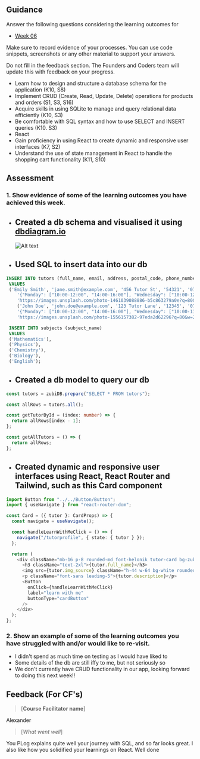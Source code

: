 ## Guidance

Answer the following questions considering the learning outcomes for

- [Week 06](https://learn.foundersandcoders.com/course/syllabus/developer/week06-project04-databases/learning-outcomes/)

Make sure to record evidence of your processes. You can use code snippets, screenshots or any other material to support your answers.

Do not fill in the feedback section. The Founders and Coders team will update this with feedback on your progress.

- Learn how to design and structure a database schema for the application (K10, S8)
- Implement CRUD (Create, Read, Update, Delete) operations for products and orders (S1, S3, S16)
- Acquire skills in using SQLite to manage and query relational data efficiently (K10, S3)
- Be comfortable with SQL syntax and how to use SELECT and INSERT queries (K10. S3)
- React
- Gain proficiency in using React to create dynamic and responsive user interfaces (K7, S2)
- Understand the use of state management in React to handle the shopping cart functionality (K11, S10)

## Assessment

### 1. Show evidence of some of the learning outcomes you have achieved this week.

- ## **Created a db schema and visualised it using [dbdiagram.io](dbdiagram.io)**

  ![Alt text](../PLOG_Jack_Casstles-Jones/assets/Screenshot%202024-10-14%20at%2016.29.39.png "a title")

- ## **Used SQL to insert data into our db**

```sql
INSERT INTO tutors (full_name, email, address, postal_code, phone_number, description, availability, fk_subject_id, fk_tutortype_id, img_source)
 VALUES
 ('Emily Smith', 'jane.smith@example.com', '456 Tutor St', '54321', '07700900002', 'Hi! I’m Sarah and I’m so excited to start teaching Computer Science. I have a Master’s from MIT and like to sneak everywhere.',
    '{"Monday": ["10:00-12:00", "14:00-16:00"], "Wednesday": ["10:00-12:00"], "Friday": ["14:00-16:00"]}', NULL, NULL,
    'https://images.unsplash.com/photo-1461039088886-b5c863279a0e?q=80&w=2970&auto=format&fit=crop&ixlib=rb-4.0.3&ixid=M3wxMjA3fDB8MHxwaG90by1wYWdlfHx8fGVufDB8fHx8fA%3D%3D'),
    ('John Doe', 'john.doe@example.com', '123 Tutor Lane', '12345', '07700900001', 'I’m Boris, a mathematician with a degree from the University of Oxford. I like riding horses and travelling around Norfolk.',
    '{"Monday": ["10:00-12:00", "14:00-16:00"], "Wednesday": ["10:00-11:00"], "Friday": ["15:00-17:00"]}', NULL, NULL,
    'https://images.unsplash.com/photo-1556157382-97eda2d62296?q=80&w=2970&auto=format&fit=crop&ixlib=rb-4.0.3&ixid=M3wxMjA3fDB8MHxwaG90by1wYWdlfHx8fGVufDB8fHx8fA%3D%3D');

 INSERT INTO subjects (subject_name)
 VALUES
 ('Mathematics'),
 ('Physics'),
 ('Chemistry'),
 ('Biology'),
 ('English');
```

- ## **Created a db model to query our db**

```ts
const tutors = zubiDB.prepare("SELECT * FROM tutors");

const allRows = tutors.all();

const getTutorById = (index: number) => {
  return allRows[index - 1];
};

const getAllTutors = () => {
  return allRows;
};
```

- ## Created dynamic and responsive user interfaces using React, React Router and Tailwind, such as this Card component

```ts
import Button from "../../Button/Button";
import { useNavigate } from "react-router-dom";

const Card = ({ tutor }: CardProps) => {
  const navigate = useNavigate();

  const handleLearnWithMeClick = () => {
    navigate("/tutorprofile", { state: { tutor } });
  };

  return (
    <div className="mb-16 p-8 rounded-md font-helonik tutor-card bg-zubiGreen w-10/12 m-auto text-white flex flex-col items-center gap-7">
      <h3 className="text-2xl">{tutor.full_name}</h3>
      <img src={tutor.img_source} className="h-44 w-64 bg-white rounded-md" />
      <p className="font-sans leading-5">{tutor.description}</p>
      <Button
        onClick={handleLearnWithMeClick}
        label="learn with me"
        buttonType="cardButton"
      />
    </div>
  );
};
```

### 2. Show an example of some of the learning outcomes you have struggled with and/or would like to re-visit.

- I didn't spend as much time on testing as I would have liked to
- Some details of the db are still iffy to me, but not seriously so
- We don't currently have CRUD functionality in our app, looking forward to doing this next week!!

## Feedback (For CF's)

> [**Course Facilitator name**]
 
Alexander

> [*What went well*]  

You PLog explains quite well your journey with SQL, and so far looks great. I also like how you solidified your learnings on React. Well done
